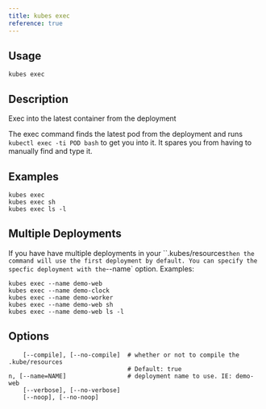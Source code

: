 ```yaml
---
title: kubes exec
reference: true
---
```


## Usage

    kubes exec

## Description

Exec into the latest container from the deployment

The exec command finds the latest pod from the deployment and runs `kubectl exec -ti POD bash` to get you into it. It spares you from having to manually find and type it.

## Examples

    kubes exec
    kubes exec sh
    kubes exec ls -l

## Multiple Deployments

If you have have multiple deployments in your ``.kubes/resources` then the command will use the first deployment by default. You can specify the specfic deployment with the `--name` option.  Examples:

    kubes exec --name demo-web
    kubes exec --name demo-clock
    kubes exec --name demo-worker
    kubes exec --name demo-web sh
    kubes exec --name demo-web ls -l


## Options

```
    [--compile], [--no-compile]  # whether or not to compile the .kube/resources
                                 # Default: true
n, [--name=NAME]                 # deployment name to use. IE: demo-web
    [--verbose], [--no-verbose]  
    [--noop], [--no-noop]        
```

